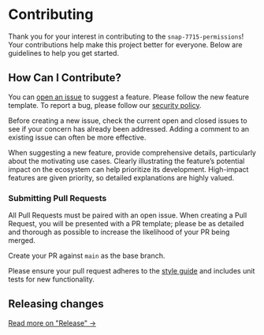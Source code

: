 # Contributing

Thank you for your interest in contributing to the `snap-7715-permissions`! Your contributions help make this project better for everyone. Below are guidelines to help you get started.


## How Can I Contribute?

You can [open an issue](https://github.com/MetaMask/snap-7715-permissions/issues/new/choose) to suggest a feature. Please follow the new feature template. To report a bug, please follow our [security policy](https://github.com/MetaMask/snap-7715-permissions/security/policy).

Before creating a new issue, check the current open and closed issues to see if your concern has already been addressed. Adding a comment to an existing issue can often be more effective.

When suggesting a new feature, provide comprehensive details, particularly about the motivating use cases. Clearly illustrating the feature’s potential impact on the ecosystem can help prioritize its development. High-impact features are given priority, so detailed explanations are highly valued.

### Submitting Pull Requests

All Pull Requests must be paired with an open issue. When creating a Pull Request, you will be presented with a PR template; please be as detailed and thorough as possible to increase the likelihood of your PR being merged.

Create your PR against `main` as the base branch.

Please ensure your pull request adheres to the [style guide](https://github.com/MetaMask/snap-7715-permissions/blob/main/docs/styleGuide.md) and includes unit tests for new functionality.

## Releasing changes

[Read more on "Release" ->](https://github.com/MetaMask/snap-7715-permissions/blob/main/docs/release.md)